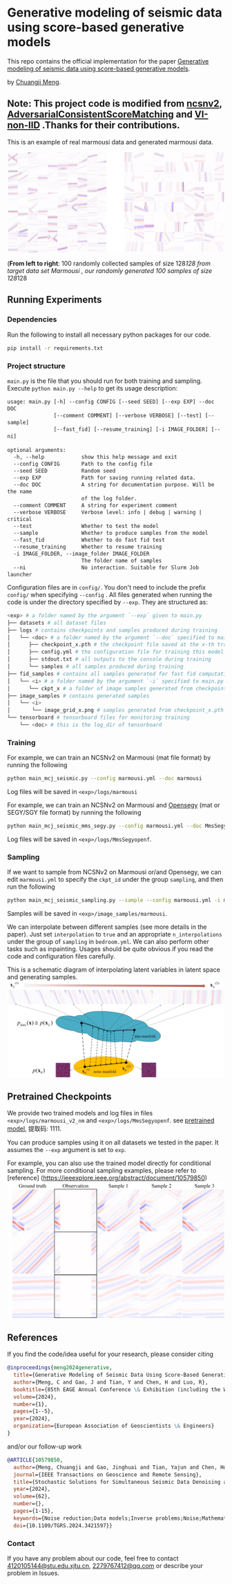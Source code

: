 # Generative modeling of seismic data using score-based generative models

This repo contains the official implementation for the paper [Generative modeling of seismic data using score-based generative models](https://www.earthdoc.org/content/papers/10.3997/2214-4609.202410861). 

by [Chuangji Meng](https://github.com/mengchuangji).


**Note**: This project code is modified from [ncsnv2](https://github.com/ermongroup/ncsnv2), [AdversarialConsistentScoreMatching](https://github.com/AlexiaJM/AdversarialConsistentScoreMatching) and [VI-non-IID](https://github.com/mengchuangji/VI-Non-IID) .Thanks for their contributions.
-----------------------------------------------------------------------------------------

This is an example of real marmousi data and generated marmousi data.

![mms_true_gen_com](assets/mms_true_gen_com.jpg)

(**From left to right**: 100 randomly collected samples of size 128*128 from target data set Marmousi , our
randomly generated 100 samples of size 128*128 

## Running Experiments

### Dependencies

Run the following to install all necessary python packages for our code.

```bash
pip install -r requirements.txt
```

### Project structure

`main.py` is the file that you should run for both training and sampling. Execute ```python main.py --help``` to get its usage description:

```
usage: main.py [-h] --config CONFIG [--seed SEED] [--exp EXP] --doc DOC
               [--comment COMMENT] [--verbose VERBOSE] [--test] [--sample]
               [--fast_fid] [--resume_training] [-i IMAGE_FOLDER] [--ni]

optional arguments:
  -h, --help            show this help message and exit
  --config CONFIG       Path to the config file
  --seed SEED           Random seed
  --exp EXP             Path for saving running related data.
  --doc DOC             A string for documentation purpose. Will be the name
                        of the log folder.
  --comment COMMENT     A string for experiment comment
  --verbose VERBOSE     Verbose level: info | debug | warning | critical
  --test                Whether to test the model
  --sample              Whether to produce samples from the model
  --fast_fid            Whether to do fast fid test
  --resume_training     Whether to resume training
  -i IMAGE_FOLDER, --image_folder IMAGE_FOLDER
                        The folder name of samples
  --ni                  No interaction. Suitable for Slurm Job launcher
```

Configuration files are in `config/`. You don't need to include the prefix `config/` when specifying  `--config` . 
All files generated when running the code is under the directory specified by `--exp`. They are structured as:

```bash
<exp> # a folder named by the argument `--exp` given to main.py
├── datasets # all dataset files
├── logs # contains checkpoints and samples produced during training
│   └── <doc> # a folder named by the argument `--doc` specified to main.py
│      ├── checkpoint_x.pth # the checkpoint file saved at the x-th training iteration
│      ├── config.yml # the configuration file for training this model
│      ├── stdout.txt # all outputs to the console during training
│      └── samples # all samples produced during training
├── fid_samples # contains all samples generated for fast fid computation
│   └── <i> # a folder named by the argument `-i` specified to main.py
│      └── ckpt_x # a folder of image samples generated from checkpoint_x.pth
├── image_samples # contains generated samples
│   └── <i>
│       └── image_grid_x.png # samples generated from checkpoint_x.pth       
└── tensorboard # tensorboard files for monitoring training
    └── <doc> # this is the log_dir of tensorboard
```

### Training

For example, we can train an NCSNv2 on Marmousi (mat file format) by running the following

```bash
python main_mcj_seismic.py --config marmousi.yml --doc marmousi
```

Log files will be saved in `<exp>/logs/marmousi`

For example, we can train an NCSNv2 on Marmousi and [Opensegy]("http://s3.amazonaws.com/open.source.geoscience/open_data) (mat or SEGY/SGY file format) by running the following

```bash
python main_mcj_seismic_mms_segy.py --config marmousi.yml --doc MmsSegyopenf
```

Log files will be saved in `<exp>/logs/MmsSegyopenf`.




### Sampling

If we want to sample from NCSNv2 on Marmousi or/and Opensegy, we can edit `marmousi.yml` to specify the `ckpt_id` under the group `sampling`, and then run the following

```bash
python main_mcj_seismic_sampling.py --sample --config marmousi.yml -i marmousi
```

Samples will be saved in `<exp>/image_samples/marmousi`.

We can interpolate between different samples (see more details in the paper). Just set `interpolation` to `true` and an appropriate `n_interpolations` under the group of `sampling` in `bedroom.yml`. We can also perform other tasks such as inpainting. Usages should be quite obvious if you read the code and configuration files carefully.

This is a schematic diagram of interpolating latent variables in latent space and generating samples.
![manifold](assets/manifold.jpg)

## Pretrained Checkpoints


We provide two trained models and log files in files `<exp>/logs/marmousi_v2_nm` and `<exp>/logs/MmsSegyopenf`.  see [pretrained model](https://pan.baidu.com/s/1p5y_JC1AWSD7QCWRsSwMFw?pwd=1111), 提取码: 1111.

You can produce samples using it on all datasets we tested in the paper. It assumes the `--exp` argument is set to `exp`.

For example, you can also use the trained model directly for conditional sampling.  For more conditional sampling examples, please refer to [reference] (https://ieeexplore.ieee.org/abstract/document/10579850)
![conditional_sampling](assets/conditional_sampling.jpg)

## References

If you find the code/idea useful for your research, please consider citing

```bib
@inproceedings{meng2024generative,
  title={Generative Modeling of Seismic Data Using Score-Based Generative Models},
  author={Meng, C and Gao, J and Tian, Y and Chen, H and Luo, R},
  booktitle={85th EAGE Annual Conference \& Exhibition (including the Workshop Programme)},
  volume={2024},
  number={1},
  pages={1--5},
  year={2024},
  organization={European Association of Geoscientists \& Engineers}
}
```

and/or our follow-up work

```bib
@ARTICLE{10579850,
  author={Meng, Chuangji and Gao, Jinghuai and Tian, Yajun and Chen, Hongling and Zhang, Wei and Luo, Renyu},
  journal={IEEE Transactions on Geoscience and Remote Sensing}, 
  title={Stochastic Solutions for Simultaneous Seismic Data Denoising and Reconstruction via Score-Based Generative Models}, 
  year={2024},
  volume={62},
  number={},
  pages={1-15},
  keywords={Noise reduction;Data models;Inverse problems;Noise;Mathematical models;Training;Stochastic processes;Denoising;Langevin dynamics;posterior sampling;reconstruction;score-based generative models (SGMs);stochastic solutions},
  doi={10.1109/TGRS.2024.3421597}}
```

### Contact
If you have any problem about our code, feel free to contact 4120105144@stu.edu.xjtu.cn, 2279767412@qq.com or describe your problem in Issues.

